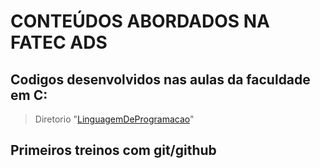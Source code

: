 # CONTEÚDOS ABORDADOS NA FATEC ADS
## Codigos desenvolvidos nas aulas da faculdade em C:
> Diretorio "[LinguagemDeProgramacao](LinguagemDeProgramacao)"
## Primeiros treinos com git/github
